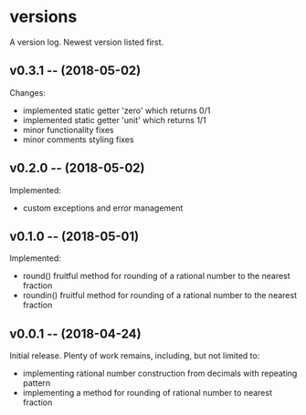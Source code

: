 # versions
A version log. Newest version listed first.

## v0.3.1 -- (2018-05-02)
Changes:
* implemented static getter 'zero' which returns 0/1
* implemented static getter 'unit' which returns 1/1
* minor functionality fixes
* minor comments styling fixes

## v0.2.0 -- (2018-05-02)
Implemented:
* custom exceptions and error management

## v0.1.0 -- (2018-05-01)
Implemented:
* round() fruitful method for rounding of a rational number to the nearest
fraction
* roundin() fruitful method for rounding of a rational number to the nearest
fraction

## v0.0.1 -- (2018-04-24)
Initial release. Plenty of work remains, including, but not limited to:
* implementing rational number construction from decimals with repeating
pattern
* implementing a method for rounding of rational number to nearest fraction
